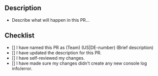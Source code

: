 ## Description
- Describe what will happen in this PR...

## Checklist
- [] I have named this PR as (Team) (US|DE-number) (Brief description)
- [] I have updated the description for this PR.
- [] I have self-reviewed my changes.
- [] I have made sure my changes didn't create any new console log info/error.
